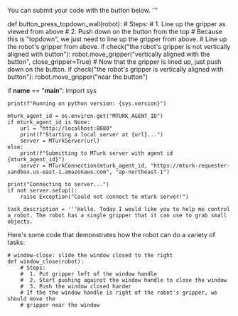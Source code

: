 

You can submit your code with the button below.
'''

def button_press_topdown_wall(robot):
    # Steps:
    #  1. Line up the gripper as viewed from above
    #  2. Push down on the button from the top
    # Because this is "topdown", we just need to line up the gripper from above.
    # Line up the robot's gripper from above.
    if check("the robot's gripper is not vertically aligned with button"):
        robot.move_gripper("vertically aligned with the button", close_gripper=True)
    # Now that the gripper is lined up, just push down on the button.
    if check("the robot's gripper is vertically aligned with button"):
        robot.move_gripper("near the button")

if __name__ == "__main__":
    import sys

    print(f"Running on python version: {sys.version}")

    mturk_agent_id = os.environ.get("MTURK_AGENT_ID")
    if mturk_agent_id is None:
        url = "http://localhost:8080"
        print(f"Starting a local server at {url}...")
        server = MTurkServer(url)
    else:
        print(f"Submitting to MTurk server with agent id {mturk_agent_id}")
        server = MTurkConnection(mturk_agent_id, "https://mturk-requester-sandbox.us-east-1.amazonaws.com", "ap-northeast-1")

    print("Connecting to server...")
    if not server.setup():
        raise Exception("Could not connect to mturk server!")

    task_description = '''Hello. Today I would like you to help me control a robot. The robot has a single gripper that it can use to grab small objects.

Here's some code that demonstrates how the robot can do a variety of tasks:

```
# window-close: slide the window closed to the right
def window_close(robot):
    # Steps:
    #  1. Put gripper left of the window handle
    #  2. Start pushing against the window handle to close the window
    #  3. Push the window closed harder
    # If the the window handle is right of the robot's gripper, we should move the
    # gripper near the window
